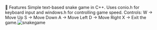 📌 Features
Simple text-based snake game in C++.
Uses conio.h for keyboard input and windows.h for controlling game speed.
Controls:
W → Move Up
S → Move Down
A → Move Left
D → Move Right
X → Exit the game.![snakegame](https://github.com/user-attachments/assets/5da86b6d-c722-4d88-8dae-2b4b7b0d0a2a)
